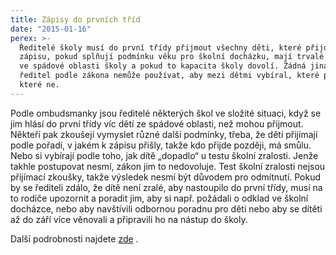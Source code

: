```yaml
---
title: Zápisy do prvních tříd
date: "2015-01-16"
perex: >-
  Ředitelé školy musí do první třídy přijmout všechny děti, které přijdou k
  zápisu, pokud splňují podmínku věku pro školní docházku, mají trvalé bydliště
  ve spádové oblasti školy a pokud to kapacita školy dovolí. Žádná jiná kritéria
  ředitel podle zákona nemůže používat, aby mezi dětmi vybíral, které přijme a
  které ne.
---
```


<p>Podle ombudsmanky jsou ředitelé některých škol ve složité situaci, když se jim hlásí do první třídy víc dětí ze spádové oblasti, než mohou přijmout. Někteří pak zkoušejí vymyslet různé další podmínky, třeba, že děti přijímají podle pořadí, v jakém k zápisu přišly, takže kdo přijde později, má smůlu. Nebo si vybírají podle toho, jak dítě „dopadlo“ u testu školní zralosti. Jenže takhle postupovat nesmí, zákon jim to nedovoluje. Test školní zralosti nejsou přijímací zkoušky, takže výsledek nesmí být důvodem pro odmítnutí. Pokud by se řediteli zdálo, že dítě není zralé, aby nastoupilo do první třídy, musí na to rodiče upozornit a poradit jim, aby si např. požádali o odklad ve školní docházce, nebo aby navštívili odbornou poradnu pro děti nebo aby se dítěti až do září více věnovali a připravili ho na nástup do školy.</p><p>Další podrobnosti najdete <a title="Otevření do nového okna" href="http://www.ochrance.cz/tiskove-zpravy/tiskove-zpravy-2015/zapisy-prvnaku-pod-tlakem-reditele-musi-zajistit-rovnost-deti/" target="_blank">zde</a> <img alt="" src="typo3/ext/od_linkdesc/icons/external.gif" class="od_linkdesc_icon_external" />.</p>
